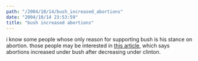 ```yaml
---
path: "/2004/10/14/bush_increased_abortions" 
date: "2004/10/14 23:53:59" 
title: "bush increased abortions" 
---
```

<p>i know some people whose only reason for supporting bush is his stance on abortion. those people may be interested in <a href="http://www.sojo.net/index.cfm?action=sojomail.display&amp;issue=041013#5">this article</a>, which says abortions increased under bush after decreasing under clinton.</p>
